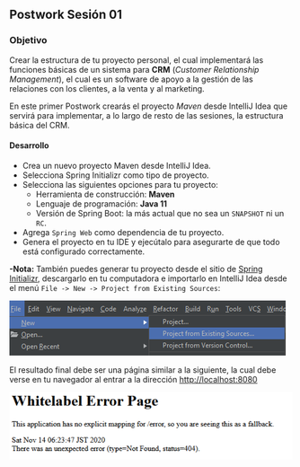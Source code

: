 ## Postwork Sesión 01

### Objetivo
Crear la estructura de tu proyecto personal, el cual implementará las funciones básicas de un sistema para **CRM** (*Customer Relationship Management*), el cual es un software de apoyo a la gestión de las relaciones con los clientes, a la venta y al marketing.

En este primer Postwork crearás el proyecto *Maven* desde IntelliJ Idea que servirá para implementar, a lo largo de resto de las sesiones, la estructura básica del CRM.

#### Desarrollo   
- Crea un nuevo proyecto Maven desde IntelliJ Idea.
- Selecciona Spring Initializr como tipo de proyecto.
- Selecciona las siguientes opciones para tu proyecto:
    - Herramienta de construcción: **Maven**
    - Lenguaje de programación: **Java 11**
    - Versión de Spring Boot: la más actual que no sea un `SNAPSHOT` ni un `RC`.
- Agrega `Spring Web` como dependencia de tu proyecto.
- Genera el proyecto en tu IDE y ejecútalo para asegurarte de que todo está configurado correctamente.

**-Nota:** También puedes generar tu proyecto desde el sitio de [Spring Initializr](https://start.spring.io/), descargarlo en tu computadora e importarlo en IntelliJ Idea desde el menú `File -> New -> Project from Existing Sources`:

![imagen](img/img_01.png)

El resultado final debe ser una página similar a la siguiente, la cual debe verse en tu navegador al entrar a la dirección [http://localhost:8080](http://localhost:8080)

![imagen](img/img_02.png)
